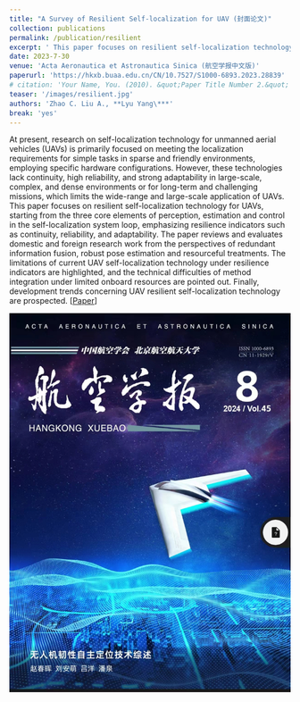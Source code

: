 ```yaml
---
title: "A Survey of Resilient Self-localization for UAV (封面论文)"
collection: publications
permalink: /publication/resilient
excerpt: ' This paper focuses on resilient self-localization technology for UAVs, starting from the three core elements of perception, estimation and control in the self-localization system loop, emphasizing resilience indicators such as continuity, reliability, and adaptability. The paper reviews and evaluates domestic and foreign research work from the perspectives of redundant information fusion, robust pose estimation and resourceful treatments. The limitations of current UAV self-localization technology under resilience indicators are highlighted, and the technical difficulties of method integration under limited onboard resources are pointed out. Finally, development trends concerning UAV resilient self-localization technology are prospected.'
date: 2023-7-30
venue: 'Acta Aeronautica et Astronautica Sinica (航空学报中文版)' 
paperurl: 'https://hkxb.buaa.edu.cn/CN/10.7527/S1000-6893.2023.28839'
# citation: 'Your Name, You. (2010). &quot;Paper Title Number 2.&quot; <i>Journal 1</i>. 1(2).'
teaser: '/images/resilient.jpg'
authors: 'Zhao C. Liu A., **Lyu Yang\***'
break: 'yes'
---
```

At present, research on self-localization technology for unmanned aerial vehicles (UAVs) is primarily focused on meeting the localization requirements for simple tasks in sparse and friendly environments, employing specific hardware configurations. However, these technologies lack continuity, high reliability, and strong adaptability in large-scale, complex, and dense environments or for long-term and challenging missions, which limits the wide-range and large-scale application of UAVs. This paper focuses on resilient self-localization technology for UAVs, starting from the three core elements of perception, estimation and control in the self-localization system loop, emphasizing resilience indicators such as continuity, reliability, and adaptability. The paper reviews and evaluates domestic and foreign research work from the perspectives of redundant information fusion, robust pose estimation and resourceful treatments. The limitations of current UAV self-localization technology under resilience indicators are highlighted, and the technical difficulties of method integration under limited onboard resources are pointed out. Finally, development trends concerning UAV resilient self-localization technology are prospected.
\[[Paper](https://hkxb.buaa.edu.cn/CN/10.7527/S1000-6893.2023.28839)\]

<img style="float: center;" src="/images/resilient.jpg">
